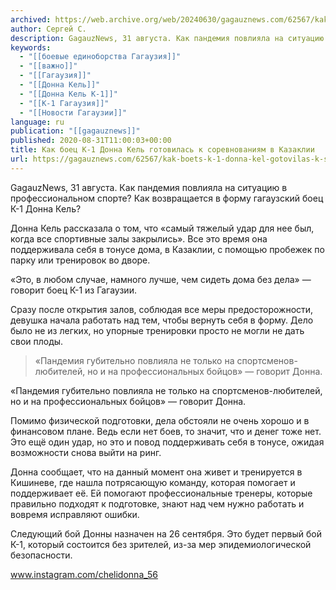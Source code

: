 ```yaml
---
archived: https://web.archive.org/web/20240630/gagauznews.com/62567/kak-boets-k-1-donna-kel-gotovilas-k-sorevnovaniyam-v-kazaklii.html
author: Сергей С.
description: GagauzNews, 31 августа. Как пандемия повлияла на ситуацию в профессиональном спорте? Как возвращается в форму гагаузский боец К-1 Донна Кель? Донна Кель рассказала о том, что «самый тяжелый удар для нее был, когда все спортивные залы закрылись». Все это время она поддерживала себя в тонусе дома, в Казаклии, с помощью пробежек по парку или тренировок во дворе. «Это, в любом случае, намного лучше, чем сидеть дома без дела» — говорит боец К-1 из Гагаузии. Сразу после открытия залов, соблюдая все меры предосторожности, девушка начала работать над тем, чтобы вернуть себя в форму. Дело было не из легких, но упорные тренировки […]
keywords:
  - "[[боевые единоборства Гагаузия]]"
  - "[[важно]]"
  - "[[Гагаузия]]"
  - "[[Донна Кель]]"
  - "[[Донна Кель К-1]]"
  - "[[К-1 Гагаузия]]"
  - "[[Новости Гагаузии]]"
language: ru
publication: "[[gagauznews]]"
published: 2020-08-31T11:00:03+00:00
title: Как боец К-1 Донна Кель готовилась к соревнованиям в Казаклии
url: https://gagauznews.com/62567/kak-boets-k-1-donna-kel-gotovilas-k-sorevnovaniyam-v-kazaklii.html
---
```


GagauzNews, 31 августа. Как пандемия повлияла на ситуацию в профессиональном спорте? Как возвращается в форму гагаузский боец К-1 Донна Кель?

Донна Кель рассказала о том, что «самый тяжелый удар для нее был, когда все спортивные залы закрылись». Все это время она поддерживала себя в тонусе дома, в Казаклии, с помощью пробежек по парку или тренировок во дворе.

«Это, в любом случае, намного лучше, чем сидеть дома без дела» — говорит боец К-1 из Гагаузии.

Сразу после открытия залов, соблюдая все меры предосторожности, девушка начала работать над тем, чтобы вернуть себя в форму. Дело было не из легких, но упорные тренировки просто не могли не дать свои плоды.

> «Пандемия губительно повлияла не только на спортсменов-любителей, но и на профессиональных бойцов» — говорит Донна.

«Пандемия губительно повлияла не только на спортсменов-любителей, но и на профессиональных бойцов» — говорит Донна.

Помимо физической подготовки, дела обстояли не очень хорошо и в финансовом плане. Ведь если нет боев, то значит, что и денег тоже нет. Это ещё один удар, но это и повод поддерживать себя в тонусе, ожидая возможности снова выйти на ринг.

Донна сообщает, что на данный момент она живет и тренируется в Кишиневе, где нашла потрясающую команду, которая помогает и поддерживает её. Ей помогают профессиональные тренеры, которые правильно подходят к подготовке, знают над чем нужно работать и вовремя исправляют ошибки.

Следующий бой Донны назначен на 26 сентября. Это будет первый бой К-1, который состоится без зрителей, из-за мер эпидемиологической безопасности.

www.instagram.com/chelidonna_56
